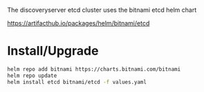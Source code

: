 The discoveryserver etcd cluster uses the bitnami etcd helm chart

https://artifacthub.io/packages/helm/bitnami/etcd

# Install/Upgrade
```bash
helm repo add bitnami https://charts.bitnami.com/bitnami
helm repo update
helm install etcd bitnami/etcd -f values.yaml
```
